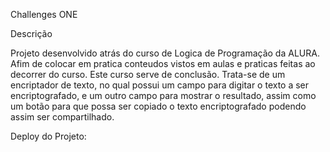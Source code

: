 Challenges ONE

Descrição

Projeto desenvolvido atrás do curso de Logica de Programação da ALURA. Afim de colocar em pratica conteudos vistos em aulas e praticas feitas ao decorrer do curso. Este curso serve de conclusão. Trata-se de um encriptador de texto, no qual possui um campo para digitar o texto a ser encriptografado, e um outro campo para mostrar o resultado, assim como um botão para que possa ser copiado o texto encriptografado podendo assim ser compartilhado.

Deploy do Projeto:

